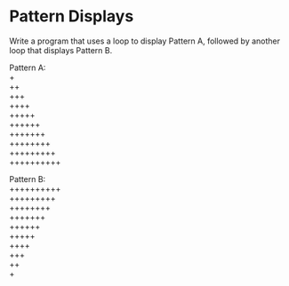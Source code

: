 # Pattern Displays

Write a program that uses a loop to display Pattern A, followed by another loop that displays Pattern B.

Pattern A: \
+\
++\
+++\
++++\
+++++\
++++++\
+++++++\
++++++++\
+++++++++\
++++++++++


Pattern B: \
++++++++++\
+++++++++\
++++++++\
+++++++\
++++++\
+++++\
++++\
+++\
++\
+

